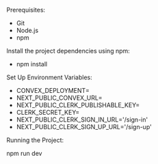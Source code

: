 Prerequisites:
- Git
- Node.js
- npm 

Install the project dependencies using npm:
- npm install

Set Up Environment Variables:

- CONVEX_DEPLOYMENT=
- NEXT_PUBLIC_CONVEX_URL=
- NEXT_PUBLIC_CLERK_PUBLISHABLE_KEY=
- CLERK_SECRET_KEY=
- NEXT_PUBLIC_CLERK_SIGN_IN_URL='/sign-in'
- NEXT_PUBLIC_CLERK_SIGN_UP_URL='/sign-up'





Running the Project:

npm run dev
